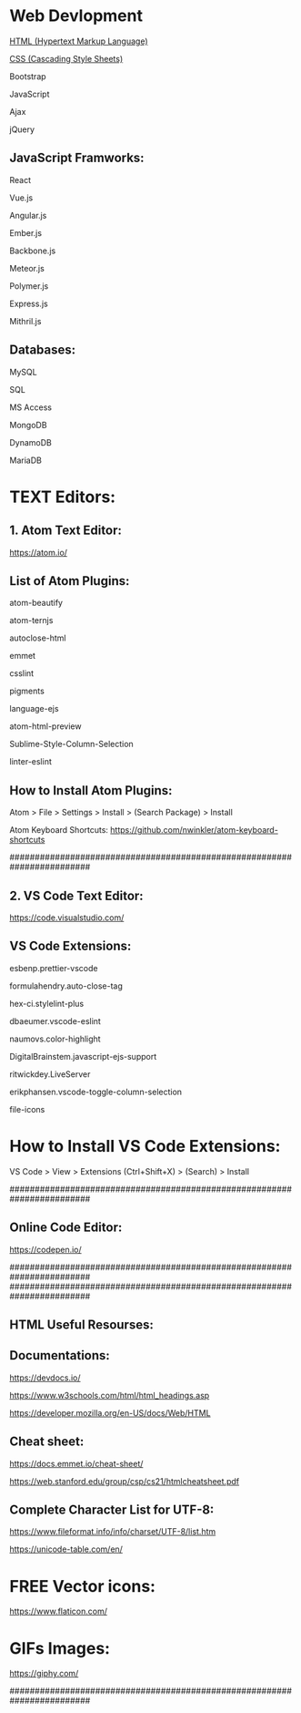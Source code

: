 # Web Devlopment

<a href="https://theswapnilzambare.github.io/Web_Devlopment/HTML/" target="_blank" >HTML (Hypertext Markup Language)</a>

<a href="https://theswapnilzambare.github.io/Web_Devlopment/CSS/" target="_blank" >CSS (Cascading Style Sheets)</a>

Bootstrap

JavaScript

Ajax

jQuery



## JavaScript Framworks:

React

Vue.js

Angular.js

Ember.js

Backbone.js

Meteor.js

Polymer.js

Express.js

Mithril.js



## Databases:

MySQL

SQL

MS Access

MongoDB

DynamoDB

MariaDB





# TEXT Editors:

## 1. Atom Text Editor:
https://atom.io/

## List of Atom Plugins:
atom-beautify  

atom-ternjs  

autoclose-html  

emmet  

csslint  

pigments  

language-ejs  


atom-html-preview  

Sublime-Style-Column-Selection 

linter-eslint

## How to Install Atom Plugins:
Atom > File > Settings > Install > (Search Package) > Install

Atom Keyboard Shortcuts:
https://github.com/nwinkler/atom-keyboard-shortcuts

########################################################################

## 2. VS Code Text Editor:
https://code.visualstudio.com/

## VS Code Extensions:

esbenp.prettier-vscode  

formulahendry.auto-close-tag  

hex-ci.stylelint-plus  

dbaeumer.vscode-eslint  

naumovs.color-highlight  

DigitalBrainstem.javascript-ejs-support 


ritwickdey.LiveServer  

erikphansen.vscode-toggle-column-selection  

file-icons

# How to Install VS Code Extensions:
VS Code > View > Extensions (Ctrl+Shift+X) > (Search) > Install

########################################################################

## Online Code Editor:
https://codepen.io/

########################################################################
########################################################################

## HTML Useful Resourses:

## Documentations:
https://devdocs.io/

https://www.w3schools.com/html/html_headings.asp

https://developer.mozilla.org/en-US/docs/Web/HTML

## Cheat sheet:
https://docs.emmet.io/cheat-sheet/

https://web.stanford.edu/group/csp/cs21/htmlcheatsheet.pdf

## Complete Character List for UTF-8:
https://www.fileformat.info/info/charset/UTF-8/list.htm

https://unicode-table.com/en/



# FREE Vector icons:
https://www.flaticon.com/


# GIFs Images:
https://giphy.com/


########################################################################
